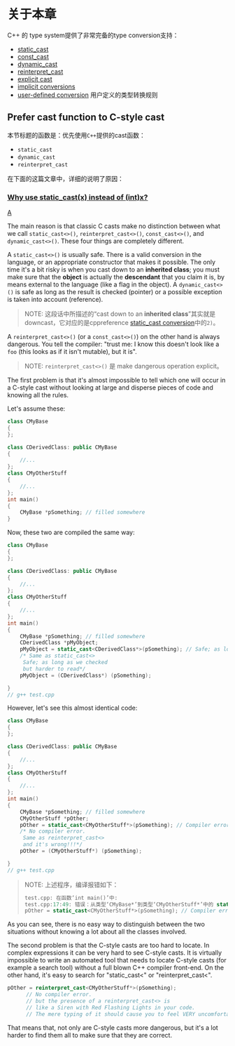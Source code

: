 # 关于本章

C++ 的 type system提供了非常完备的type conversion支持：

- [static_cast](https://en.cppreference.com/w/cpp/language/static_cast) 
- [const_cast](https://en.cppreference.com/w/cpp/language/const_cast)
- [dynamic_cast](https://en.cppreference.com/w/cpp/language/dynamic_cast)
- [reinterpret_cast](https://en.cppreference.com/w/cpp/language/reinterpret_cast)
- [explicit cast](https://en.cppreference.com/w/cpp/language/explicit_cast)
- [implicit conversions](https://en.cppreference.com/w/cpp/language/implicit_cast)
- [user-defined conversion](https://en.cppreference.com/w/cpp/language/cast_operator) 用户定义的类型转换规则



## Prefer cast function to C-style cast

本节标题的函数是：优先使用`C++`提供的cast函数：

- `static_cast`
- `dynamic_cast`
- `reinterpret_cast`

在下面的这篇文章中，详细的说明了原因：

### [Why use static_cast(x) instead of (int)x?](https://stackoverflow.com/questions/103512/why-use-static-castintx-instead-of-intx)



[A](https://stackoverflow.com/a/103868)

The main reason is that classic C casts make no distinction between what we call `static_cast<>()`, `reinterpret_cast<>()`, `const_cast<>()`, and `dynamic_cast<>()`. These four things are completely different.

A `static_cast<>()` is usually safe. There is a valid conversion in the language, or an appropriate constructor that makes it possible. The only time it's a bit risky is when you cast down to an **inherited class**; you must make sure that the **object** is actually the **descendant** that you claim it is, by means external to the language (like a flag in the object). A `dynamic_cast<>()` is safe as long as the result is checked (pointer) or a possible exception is taken into account (reference).

> NOTE: 这段话中所描述的“cast down to an **inherited class**”其实就是downcast，它对应的是cppreference [static_cast conversion](https://en.cppreference.com/w/cpp/language/static_cast)中的`2)`。

A `reinterpret_cast<>()` (or a `const_cast<>()`) on the other hand is always dangerous. You tell the compiler: "trust me: I know this doesn't look like a `foo` (this looks as if it isn't mutable), but it is".

> NOTE: `reinterpret_cast<>()` 是 make dangerous operation explicit。

The first problem is that it's almost impossible to tell which one will occur in a C-style cast without looking at large and disperse pieces of code and knowing all the rules.

Let's assume these:

```cpp
class CMyBase
{
};

class CDerivedClass: public CMyBase
{
	//...
};
class CMyOtherStuff
{
	//...
};
int main()
{
	CMyBase *pSomething; // filled somewhere
}

```

Now, these two are compiled the same way:

```cpp
class CMyBase
{
};

class CDerivedClass: public CMyBase
{
	//...
};
class CMyOtherStuff
{
	//...
};
int main()
{
	CMyBase *pSomething; // filled somewhere
	CDerivedClass *pMyObject;
	pMyObject = static_cast<CDerivedClass*>(pSomething); // Safe; as long as we checked
	/* Same as static_cast<>
	 Safe; as long as we checked
	 but harder to read*/
	pMyObject = (CDerivedClass*) (pSomething);

}
// g++ test.cpp

```



However, let's see this almost identical code:

```cpp
class CMyBase
{
};

class CDerivedClass: public CMyBase
{
	//...
};
class CMyOtherStuff
{
	//...
};
int main()
{
	CMyBase *pSomething; // filled somewhere
	CMyOtherStuff *pOther;
	pOther = static_cast<CMyOtherStuff*>(pSomething); // Compiler error: Can't convert
	/* No compiler error.
	 Same as reinterpret_cast<>
	 and it's wrong!!!*/
	pOther = (CMyOtherStuff*) (pSomething);

}
// g++ test.cpp

```

> NOTE: 上述程序，编译报错如下：
>
> ```c++
> test.cpp: 在函数‘int main()’中:
> test.cpp:17:49: 错误：从类型‘CMyBase*’到类型‘CMyOtherStuff*’中的 static_cast 无效
> pOther = static_cast<CMyOtherStuff*>(pSomething); // Compiler error: Can't convert
> ```
>
> 

As you can see, there is no easy way to distinguish between the two situations without knowing a lot about all the classes involved.

The second problem is that the C-style casts are too hard to locate. In complex expressions it can be very hard to see C-style casts. It is virtually impossible to write an automated tool that needs to locate C-style casts (for example a search tool) without a full blown C++ compiler front-end. On the other hand, it's easy to search for "static_cast<" or "reinterpret_cast<".

```cpp
pOther = reinterpret_cast<CMyOtherStuff*>(pSomething);
      // No compiler error.
      // but the presence of a reinterpret_cast<> is 
      // like a Siren with Red Flashing Lights in your code.
      // The mere typing of it should cause you to feel VERY uncomfortable.
```

That means that, not only are C-style casts more dangerous, but it's a lot harder to find them all to make sure that they are correct.

